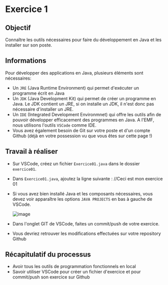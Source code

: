 # Exercice 1

## Objectif
Connaître les outils nécessaires pour faire du développement en Java et les installer sur son poste.

## Informations
Pour développer des applications en Java, plusieurs éléments sont nécessaires:
- Un `JRE` (Java Runtime Environment) qui permet d'exécuter un programme écrit en Java
- Un `JDK` (Java Development Kit) qui permet de créer un programme en Java. Le JDK contient un JRE, si on installe un JDK, il n'est donc pas nécessaire d'installer un JRE.
- Un `IDE` (Integrated Development Environmnet) qui offre les outils afin de pouvoir développer efficacement des programmes en Java. A l'EMF, nous utilisons l'outils `VSCode` comme IDE.
- Vous avez également besoin de Git sur votre poste et d'un compte Github (déjà en votre possession vu que vous êtes sur cette page !)

## Travail à réaliser

- Sur VSCode, créez un fichier `Exercice01.java` dans le dossier `exercice01`.
- Dans `Exercice01.java`, ajoutez la ligne suivante : //Ceci est mon exercice 01
- Si vous avez bien installé Java et les composants nécessaires, vous devez voir apparaître les options `JAVA PROJECTS` en bas à gauche de VSCode.

  ![image](https://github.com/emf-info-319/module319/assets/48353440/f9655e8b-2987-4c34-bfe3-85c9acbdb676)

- Dans l'onglet GIT de VSCode, faites un commit/push de votre exercice.
- Vous devriez retrouver les modifications effectuées sur votre repository Github

## Récapitulatif du processus 

- Avoir tous les outils de programmation fonctionnels en local
- Savoir utiliser VSCode pour créer un fichier d'exercice et pour commit/push son exercice sur Github 